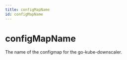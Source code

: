 ```yaml
---
title: configMapName
id: configMapName
---
```


# configMapName

The name of the configmap for the go-kube-downscaler.
